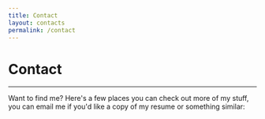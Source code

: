 ```yaml
---
title: Contact
layout: contacts
permalink: /contact
---
```

# Contact
<hr>
Want to find me?  
Here's a few places you can check out more of my stuff, you can email me if you'd like a copy of my resume or something similar: